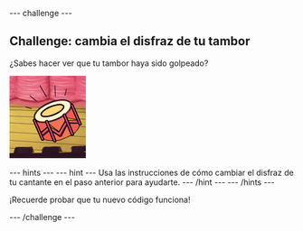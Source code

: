 \--- challenge \---

## Challenge: cambia el disfraz de tu tambor

¿Sabes hacer ver que tu tambor haya sido golpeado?

![screenshot](images/band-drum-final.png)

\--- hints \--- \--- hint \--- Usa las instrucciones de cómo cambiar el disfraz de tu cantante en el paso anterior para ayudarte. \--- /hint \--- \--- /hints \---

¡Recuerde probar que tu nuevo código funciona!

\--- /challenge \---